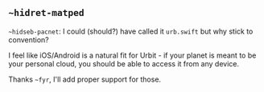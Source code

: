 ## `~hidret-matped`
`~hidseb-pacnet`: I could (should?) have called it `urb.swift` but why stick to convention?

I feel like iOS/Android is a natural fit for Urbit - if your planet is meant to be your personal cloud, you should be able to access it from any device.

Thanks `~fyr`, I'll add proper support for those.